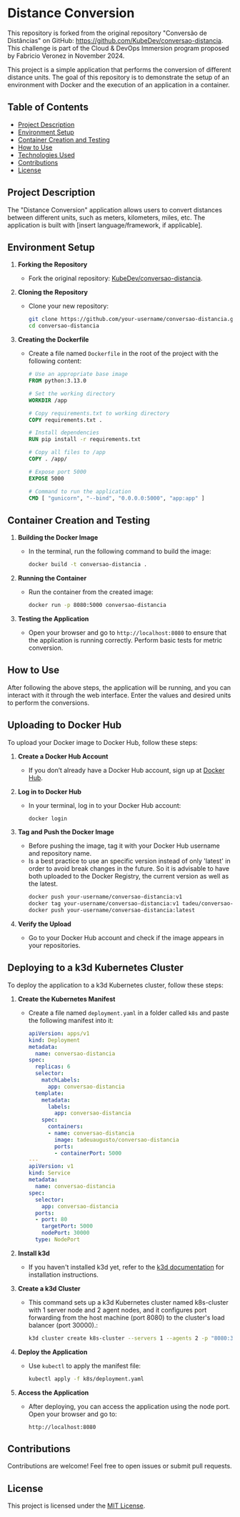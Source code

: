 # Distance Conversion

This repository is forked from the original repository "Conversão de Distâncias" on GitHub: https://github.com/KubeDev/conversao-distancia. This challenge is part of the Cloud & DevOps Immersion program proposed by Fabricio Veronez in November 2024.

This project is a simple application that performs the conversion of different distance units. The goal of this repository is to demonstrate the setup of an environment with Docker and the execution of an application in a container.

## Table of Contents

- [Project Description](#project-description)
- [Environment Setup](#environment-setup)
- [Container Creation and Testing](#container-creation-and-testing)
- [How to Use](#how-to-use)
- [Technologies Used](#technologies-used)
- [Contributions](#contributions)
- [License](#license)

## Project Description

The "Distance Conversion" application allows users to convert distances between different units, such as meters, kilometers, miles, etc. The application is built with [insert language/framework, if applicable].

## Environment Setup

1. **Forking the Repository**
   - Fork the original repository: [KubeDev/conversao-distancia](https://github.com/KubeDev/conversao-distancia).

2. **Cloning the Repository**
   - Clone your new repository:
     ```bash
     git clone https://github.com/your-username/conversao-distancia.git
     cd conversao-distancia
     ```

3. **Creating the Dockerfile**
   - Create a file named `Dockerfile` in the root of the project with the following content:
     ```dockerfile
     # Use an appropriate base image
     FROM python:3.13.0

     # Set the working directory
     WORKDIR /app

     # Copy requirements.txt to working directory
     COPY requirements.txt .

     # Install dependencies
     RUN pip install -r requirements.txt
     
     # Copy all files to /app
     COPY . /app/

     # Expose port 5000
     EXPOSE 5000

     # Command to run the application
     CMD [ "gunicorn", "--bind", "0.0.0.0:5000", "app:app" ]
     ```

## Container Creation and Testing

1. **Building the Docker Image**
   - In the terminal, run the following command to build the image:
     ```bash
     docker build -t conversao-distancia .
     ```

2. **Running the Container**
   - Run the container from the created image:
     ```bash
     docker run -p 8080:5000 conversao-distancia
     ```

3. **Testing the Application**
   - Open your browser and go to `http://localhost:8080` to ensure that the application is running correctly. Perform basic tests for metric conversion.

## How to Use

After following the above steps, the application will be running, and you can interact with it through the web interface. Enter the values and desired units to perform the conversions.

## Uploading to Docker Hub

To upload your Docker image to Docker Hub, follow these steps:

1. **Create a Docker Hub Account**
   - If you don’t already have a Docker Hub account, sign up at [Docker Hub](https://hub.docker.com/).

2. **Log in to Docker Hub**
   - In your terminal, log in to your Docker Hub account:
     ```bash
     docker login
     ```

3. **Tag and Push the Docker Image**
   - Before pushing the image, tag it with your Docker Hub username and repository name.
   - Is a best practice to use an specific version instead of only 'latest' in order to avoid break changes in the future. So it is advisable to have both uploaded to the Docker Registry, the current version as well as the latest. 
     ```bash
     docker push your-username/conversao-distancia:v1
     docker tag your-username/conversao-distancia:v1 tadeu/conversao-distancia:latest
     docker push your-username/conversao-distancia:latest
     ```

4. **Verify the Upload**
   - Go to your Docker Hub account and check if the image appears in your repositories.


## Deploying to a k3d Kubernetes Cluster

To deploy the application to a k3d Kubernetes cluster, follow these steps:

1. **Create the Kubernetes Manifest**
   - Create a file named `deployment.yaml` in a folder called `k8s` and paste the following manifest into it:
     ```yaml
     apiVersion: apps/v1
     kind: Deployment
     metadata:
       name: conversao-distancia
     spec:
       replicas: 6
       selector:
         matchLabels:
           app: conversao-distancia
       template:
         metadata:
           labels:
             app: conversao-distancia
         spec:
           containers:
           - name: conversao-distancia
             image: tadeuaugusto/conversao-distancia
             ports:
             - containerPort: 5000
     ---
     apiVersion: v1
     kind: Service
     metadata:
       name: conversao-distancia
     spec:
       selector:
         app: conversao-distancia
       ports:
       - port: 80
         targetPort: 5000
         nodePort: 30000
       type: NodePort
     ```

2. **Install k3d**
   - If you haven't installed k3d yet, refer to the [k3d documentation](https://k3d.io/) for installation instructions.

3. **Create a k3d Cluster**
   - This command sets up a k3d Kubernetes cluster named k8s-cluster with 1 server node and 2 agent nodes, and it configures port forwarding from the host machine (port 8080) to the cluster's load balancer (port 30000).:
     ```bash
     k3d cluster create k8s-cluster --servers 1 --agents 2 -p "8080:30000@loadbalancer"
     ```

4. **Deploy the Application**
   - Use `kubectl` to apply the manifest file:
     ```bash
     kubectl apply -f k8s/deployment.yaml
     ```

6. **Access the Application**
   - After deploying, you can access the application using the node port. Open your browser and go to:
     ```
     http://localhost:8080
     ```

## Contributions

Contributions are welcome! Feel free to open issues or submit pull requests.

## License

This project is licensed under the [MIT License](LICENSE).
